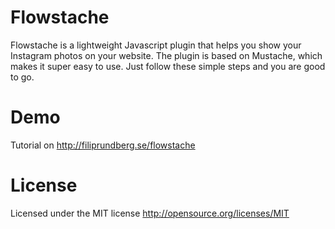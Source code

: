 Flowstache
==========

Flowstache is a lightweight Javascript plugin that helps you show your Instagram photos on your website. The plugin is based on Mustache, which makes it super easy to use. Just follow these simple steps and you are good to go.


Demo
====

Tutorial on http://filiprundberg.se/flowstache


License
=======

Licensed under the MIT license
http://opensource.org/licenses/MIT
